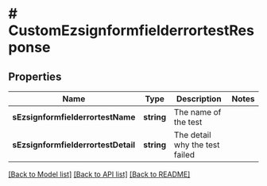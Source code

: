 # # CustomEzsignformfielderrortestResponse

## Properties

Name | Type | Description | Notes
------------ | ------------- | ------------- | -------------
**sEzsignformfielderrortestName** | **string** | The name of the test |
**sEzsignformfielderrortestDetail** | **string** | The detail why the test failed |

[[Back to Model list]](../../README.md#models) [[Back to API list]](../../README.md#endpoints) [[Back to README]](../../README.md)
